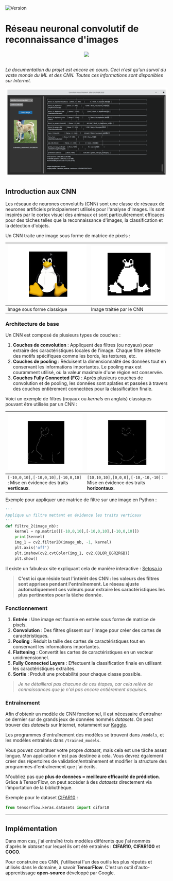 ![Version](https://img.shields.io/github/v/tag/elias-utf8/convolutional-neural-network?label=version&color=blue)
# Réseau neuronal convolutif de reconnaissance d'images

<div align="center">
  <img src="https://upload.wikimedia.org/wikipedia/commons/a/ab/TensorFlow_logo.svg" width="350" style="vertical-align: middle" />
</div>

<br>

*La documentation du projet est encore en cours. Ceci n'est qu'un survol du vaste monde du ML et des CNN. Toutes ces informations sont disponibles sur Internet.*

![Aperçu de l'application](screenshots/app_screen.png)

## Introduction aux CNN

Les réseaux de neurones convolutifs (CNN) sont une classe de réseaux de neurones artificiels principalement utilisés pour l'analyse d'images. Ils sont inspirés par le cortex visuel des animaux et sont particulièrement efficaces pour des tâches telles que la reconnaissance d'images, la classification et la détection d'objets.

Un CNN traite une image sous forme de matrice de pixels :

| ![Tux_2](screenshots/tux_1.png)  | ![Tux_3](screenshots/tux_2.png)  |
|----------------------------------|----------------------------------|
| Image sous forme classique       | Image traitée par le CNN         |

### Architecture de base

Un CNN est composé de plusieurs types de couches :

1. **Couches de convolution** : Appliquent des filtres (ou noyaux) pour extraire des caractéristiques locales de l'image. Chaque filtre détecte des motifs spécifiques comme les bords, les textures, etc.
2. **Couches de pooling** : Réduisent la dimensionnalité des données tout en conservant les informations importantes. Le pooling max est couramment utilisé, où la valeur maximale d'une région est conservée.
3. **Couches Fully Connected (FC)** : Après plusieurs couches de convolution et de pooling, les données sont aplaties et passées à travers des couches entièrement connectées pour la classification finale.

Voici un exemple de filtres (noyaux ou *kernels* en anglais) classiques pouvant être utilisés par un CNN :

| ![Tux_2](screenshots/tux_3.png)                                                | ![Tux_3](screenshots/tux_4.png)                                                  |
|--------------------------------------------------------------------------------|----------------------------------------------------------------------------------|
| `[-10,0,10],[-10,0,10],[-10,0,10]` : Mise en évidence des traits **verticaux**.| `[10,10,10],[0,0,0],[-10,-10,-10]` : Mise en évidence des traits **horizontaux**.|

Exemple pour appliquer une matrice de filtre sur une image en Python :
```py
'''
Applique un filtre mettant en évidence les traits verticaux
'''
def filtre_2(image_nb):
    kernel = np.matrix([[-10,0,10],[-10,0,10],[-10,0,10]])
    print(kernel)
    img_1 = cv2.filter2D(image_nb, -1, kernel)
    plt.axis('off')
    plt.imshow(cv2.cvtColor(img_1, cv2.COLOR_BGR2RGB))
    plt.show()
```
Il existe un fabuleux site expliquant cela de manière interactive : [Setosa.io](https://setosa.io/ev/image-kernels/)

> **C'est ici que réside tout l'intérêt des CNN : les valeurs des filtres sont apprises pendant l'entraînement. Le réseau ajuste automatiquement ces valeurs pour extraire les caractéristiques les plus pertinentes pour la tâche donnée.**

### Fonctionnement

1. **Entrée** : Une image est fournie en entrée sous forme de matrice de pixels.
2. **Convolution** : Des filtres glissent sur l'image pour créer des cartes de caractéristiques.
3. **Pooling** : Réduit la taille des cartes de caractéristiques tout en conservant les informations importantes.
4. **Flattening** : Convertit les cartes de caractéristiques en un vecteur unidimensionnel.
5. **Fully Connected Layers** : Effectuent la classification finale en utilisant les caractéristiques extraites.
6. **Sortie** : Produit une probabilité pour chaque classe possible.

> _Je ne détaillerai pas chacune de ces étapes, car cela relève de connaissances que je n'ai pas encore entièrement acquises._

### Entraînement

Afin d'obtenir un modèle de CNN fonctionnel, il est nécessaire d'entraîner ce dernier sur de grands jeux de données nommés *datasets*. On peut trouver des *datasets* sur Internet, notamment sur [Kaggle](https://www.kaggle.com/datasets).

Les programmes d'entraînement des modèles se trouvent dans `/models`, et les modèles entraînés dans `/trained_models`.

Vous pouvez constituer votre propre *dataset*, mais cela est une tâche assez longue. Mon application n'est pas destinée à cela. Vous devrez également créer des répertoires de validation/entraînement et modifier la structure des programmes d'entraînement que j'ai écrits.

N'oubliez pas que **plus de données = meilleure efficacité de prédiction**.
Grâce à TensorFlow, on peut accéder à des *datasets* directement via l'importation de la bibliothèque.

Exemple pour le dataset [CIFAR10](https://www.cs.toronto.edu/~kriz/cifar.html) : 
```py
from tensorflow.keras.datasets import cifar10
```

---
## Implémentation
Dans mon cas, j'ai entraîné trois modèles différents que j'ai nommés d'après le *dataset* sur lequel ils ont été entraînés :
**CIFAR10**, **CIFAR100** et **COCO**.

Pour construire ces CNN, j'utiliserai l'un des outils les plus réputés et utilisés dans le domaine, à savoir **TensorFlow**. C'est un outil d'auto-apprentissage **open-source** développé par Google.

